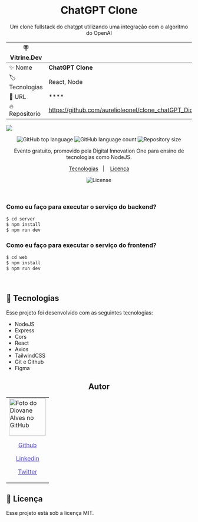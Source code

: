 <h1 align="center"> ChatGPT Clone</h1>

<p align="center">Um clone fullstack do chatgpt utilizando uma integração com o algoritmo do OpenAI</p>

| :placard: Vitrine.Dev |                                                   |
| --------------------- | ------------------------------------------------- |
| :sparkles: Nome       | **ChatGPT Clone**                                 |
| :label: Tecnologias   | React, Node                                       |
| :rocket: URL          | \*\*\*\*                                          |
| :fire: Repositorio    | https://github.com/aurelioleonel/clone_chatGPT_Dio|

![](public/preview.jpg#vitrinedev)

<p align="center">
  <img alt="GitHub top language" src="https://img.shields.io/github/languages/top/diovanealves/ChatGPT-Clone.svg">
  <img alt="GitHub language count" src="https://img.shields.io/github/languages/count/diovanealves/ChatGPT-Clone.svg">
  <img alt="Repository size" src="https://img.shields.io/github/repo-size/diovanealves/ChatGPT-Clone.svg">
</p>

<p align="center">
Evento gratuito, promovido pela Digital Innovation One para ensino de tecnologias como NodeJS. <br/>

<p align="center">
  <a href="#-tecnologias">Tecnologias</a>&nbsp;&nbsp;&nbsp;|&nbsp;&nbsp;&nbsp;
  <a href="#memo-licença">Licença</a>
</p>

<p align="center">
  <img alt="License" src="https://img.shields.io/static/v1?label=license&message=MIT&color=49AA26&labelColor=000000">
</p>

<br>

### Como eu faço para executar o serviço do backend?

```sh
$ cd server
$ npm install
$ npm run dev
```

### Como eu faço para executar o serviço do frontend?

```sh
$ cd web
$ npm install
$ npm run dev
```

<br>

## 🚀 Tecnologias

Esse projeto foi desenvolvido com as seguintes tecnologias:

- NodeJS
- Express
- Cors
- React
- Axios
- TailwindCSS
- Git e Github
- Figma

<h2 align="center">Autor</h2>
<table>
  <tr>
    <td>
        <img src="https://avatars.githubusercontent.com/u/87160050?v=4" width="100px;" alt="Foto do Diovane Alves no GitHub"/>
            <a href="https://github.com/diovanealves" style="color:#4f46e5" align="center">
                <p>Github</p>
            </a>
            <a href="https://www.linkedin.com/in/diovane-alves-de-oliveira-5320a0217/" style="color:#4f46e5" align="center">
                <p>Linkedin</p>
            </a>
            <a href="https://twitter.com/deluxyfps" style="color:#4f46e5" align="center">
                <p>Twitter</p>
            </a>
    </td>
  </tr>
</table>

## 📝 Licença

Esse projeto está sob a licença MIT.
